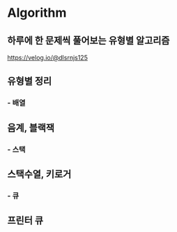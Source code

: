# Algorithm

## 하루에 한 문제씩 풀어보는 유형별 알고리즘
https://velog.io/@dlsrnjs125

## 유형별 정리
### - 배열
음계, 블랙잭
---

### - 스택
스택수열, 키로거
---

### - 큐
프린터 큐
---